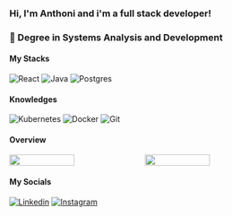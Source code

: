 ### Hi, I'm Anthoni and i'm a full stack developer!

### 📖 Degree in Systems Analysis and Development

#### My Stacks
![React](https://img.shields.io/badge/react-%2320232a.svg?style=for-the-badge&logo=react&logoColor=%2361DAFB) ![Java](https://img.shields.io/badge/java-%23ED8B00.svg?style=for-the-badge&logo=openjdk&logoColor=white) ![Postgres](https://img.shields.io/badge/postgres-%23316192.svg?style=for-the-badge&logo=postgresql&logoColor=white)

#### Knowledges
![Kubernetes](https://img.shields.io/badge/kubernetes-%23326ce5.svg?style=for-the-badge&logo=kubernetes&logoColor=white) ![Docker](https://img.shields.io/badge/docker-%230db7ed.svg?style=for-the-badge&logo=docker&logoColor=white) ![Git](https://img.shields.io/badge/git-%23F05033.svg?style=for-the-badge&logo=git&logoColor=white) 

#### Overview
<div style="display: flex; flex-direction: row;">
  <img src="https://github-readme-stats.vercel.app/api?username=Atessaroto&theme=dark&show_icons=true&hide_border=true&count_private=true" width="48%" />
  <img src="https://github-readme-stats.vercel.app/api/top-langs/?username=Atessaroto&theme=dark&show_icons=true&hide_border=true&layout=compact" width="48%" />
</div>

####    My Socials
[![Linkedin](https://img.shields.io/badge/LinkedIn-0077B5?style=for-the-badge&logo=linkedin&logoColor=white)](https://www.linkedin.com/in/anthoni-t/)
[![Instagram](https://img.shields.io/badge/Instagram-E4405F?style=for-the-badge&logo=instagram&logoColor=white)](https://www.instagram.com/anth.tssm/)
